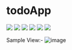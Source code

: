 # todoApp

<img  src="https://img.shields.io/badge/React-UI-blue">  
<img  src="https://img.shields.io/badge/react--router-Client%20Side%20Routing-important">  
<img  src="https://img.shields.io/badge/Tailwind%20CSS-Styling-blueviolet">
<img  src="https://img.shields.io/badge/Express-Back%20End-blue">  
<img  src="https://img.shields.io/badge/MongoDB-Database-yellowgreen">  
<img  src="https://img.shields.io/badge/appwrite-auth-red">  

Sample View:-
![image](https://user-images.githubusercontent.com/43786036/206683167-09b14660-41bf-49e2-a639-163280855862.png)
